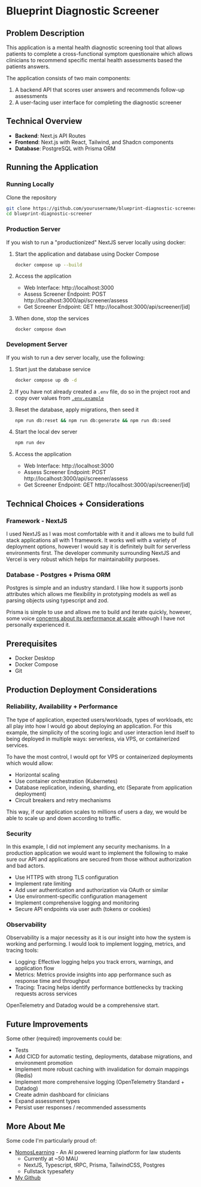 # Blueprint Diagnostic Screener

## Problem Description

This application is a mental health diagnostic screening tool that allows patients to complete a cross-functional symptom questionaire which allows clinicians to recommend specific mental health assessments based the patients answers.

The application consists of two main components:

1. A backend API that scores user answers and recommends follow-up assessments
2. A user-facing user interface for completing the diagnostic screener

## Technical Overview

- **Backend**: Next.js API Routes
- **Frontend**: Next.js with React, Tailwind, and Shadcn components
- **Database**: PostgreSQL with Prisma ORM

## Running the Application

### Running Locally

Clone the repository

```bash
git clone https://github.com/yourusername/blueprint-diagnostic-screener.git
cd blueprint-diagnostic-screener
```

### Production Server

If you wish to run a "productionized" NextJS server locally using docker:

1. Start the application and database using Docker Compose
   ```bash
   docker compose up --build
   ```

2. Access the application
   - Web Interface: http://localhost:3000
   - Assess Screener Endpoint: POST http://localhost:3000/api/screener/assess
   - Get Screener Endpoint: GET http://localhost:3000/api/screener/[id]

3. When done, stop the services
   ```
   docker compose down
   ```

### Development Server

If you wish to run a dev server locally, use the following:

1. Start just the database service
   ```bash
   docker compose up db -d
   ```

2. If you have not already created a `.env` file, do so in the project root and copy over values from [`.env.example`](.env.example)

2. Reset the database, apply migrations, then seed it
   ```bash
   npm run db:reset && npm run db:generate && npm run db:seed
   ```

3. Start the local dev server
   ```bash
   npm run dev
   ```

4. Access the application
   - Web Interface: http://localhost:3000
   - Assess Screener Endpoint: POST http://localhost:3000/api/screener/assess
   - Get Screener Endpoint: GET http://localhost:3000/api/screener/[id]

## Technical Choices + Considerations

### Framework - NextJS

I used NextJS as I was most comfortable with it and it allows me to build full stack applications all with 1 framework. It works well with a variety of deployment options, however I would say it is definitely built for serverless environments first. The developer community surrounding NextJS and Vercel is very robust which helps for maintainability purposes.

### Database - Postgres + Prisma ORM

Postgres is simple and an industry standard. I like how it supports jsonb attributes which allows me flexibility in prototyping models as well as parsing objects using typescript and zod.

Prisma is simple to use and allows me to build and iterate quickly, however, some voice [concerns about its performance at scale](https://www.reddit.com/r/nextjs/comments/1i9zvyy/warning_think_twice_before_using_prisma_in_large/) although I have not personally experienced it.

## Prerequisites

- Docker Desktop
- Docker Compose
- Git

## Production Deployment Considerations

### Reliability, Availability + Performance

The type of application, expected users/workloads, types of workloads, etc all play into how I would go about deploying an application. For this example, the simplicity of the scoring logic and user interaction lend itself to being deployed in multiple ways: serverless, via VPS, or containerized services.

To have the most control, I would opt for VPS or containerized deployments which would allow:

- Horizontal scaling
- Use container orchestration (Kubernetes)
- Database replication, indexing, sharding, etc (Separate from application deployment)
- Circuit breakers and retry mechanisms

This way, if our application scales to millions of users a day, we would be able to scale up and down according to traffic.

### Security

In this example, I did not implement any security mechanisms. In a production application we would want to implement the following to make sure our API and applications are secured from those without authorization and bad actors.

- Use HTTPS with strong TLS configuration
- Implement rate limiting
- Add user authentication and authorization via OAuth or similar
- Use environment-specific configuration management
- Implement comprehensive logging and monitoring
- Secure API endpoints via user auth (tokens or cookies)

### Observability

Observability is a major necessity as it is our insight into how the system is working and performing. I would look to implement logging, metrics, and tracing tools:

- Logging: Effective logging helps you track errors, warnings, and application flow
- Metrics: Metrics provide insights into app performance such as response time and throughput
- Tracing: Tracing helps identify performance bottlenecks by tracking requests across services

OpenTelemetry and Datadog would be a comprehensive start.

## Future Improvements

Some other (required) improvements could be:

- Tests
- Add CICD for automatic testing, deployments, database migrations, and environment promotion
- Implement more robust caching with invalidation for domain mappings (Redis)
- Implement more comprehensive logging (OpenTelemetry Standard + Datadog)
- Create admin dashboard for clinicians
- Expand assessment types
- Persist user responses / recommended assessments

## More About Me

Some code I'm particularly proud of:

- [NomosLearning](https://www.nomoslearning.com/) - An AI powered learning platform for law students
  - Currently at ~50 MAU
  - NextJS, Typescript, tRPC, Prisma, TailwindCSS, Postgres
  - Fullstack typesafety
- [My Github](https://github.com/hgrias)
